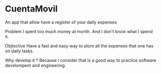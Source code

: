# CuentaMovil
An app that allow have a register of your daily expenses

Problem
I spent too much money at month. And I don't know what I spend it.

Objtective
Have a fast and easy way to store all the expenses that one has on daily tasks.

Why develop it ?
Because I consider that is a good way to practice software develompent and engineering.
